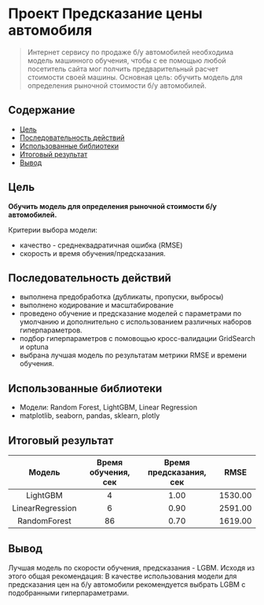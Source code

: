 # Проект Предсказание цены автомобиля
> Интернет сервису по продаже б/у автомобилей необходима модель машинного обучения, чтобы с ее помощью любой посетитель сайта мог полчить предварительный расчет стоимости своей машины. Основная цель: обучить модель для определения рыночной стоимости б/у автомобилей.

## Содержание
* [Цель](#Цель)
* [Последовательность действий](#Последовательность-действий)
* [Использованные библиотеки](#Использованные-библиотеки)
* [Итоговый результат](#Итоговый-результат)
* [Вывод](#Вывод)

## Цель
**Обучить модель для определения рыночной стоимости б/у автомобилей.**

Критерии выбора модели: 
* качество - среднеквадратичная ошибка (RMSE)
* скорость и время обучения/предсказания.

## Последовательность действий
- выполнена предобработка (дубликаты, пропуски, выбросы)
- выполнено кодирование и масштабирование
- проведено обучение и предсказание моделей с параметрами по умолчанию и дополнительно с использованием различных наборов гиперпараметров. 
- подбор гиперпараметров с помовощью кросс-валидации GridSearch и optuna
- выбрана лучшая модель по результатам метрики RMSE и времени обучения.

## Использованные библиотеки
- Модели: Random Forest, LightGBM, Linear Regression
- matplotlib, seaborn, pandas, sklearn, plotly


## Итоговый результат
|    **Модель**    | **Время обучения, сек** | **Время предсказания, сек** | **RMSE** |
|:----------------:|:-----------------------:|:---------------------------:|:--------:|
|     LightGBM     |            4            |             1.00            |  1530.00 |
| LinearRegression |            6            |             0.90            |  2591.00 |
|   RandomForest   |            86           |             0.70            |  1619.00 |

## Вывод
Лучшая модель по скорости обучения, предсказания - LGBM.
Исходя из этого общая рекомендация:
В качестве использования модели для предсказания цен на б/у автомобили рекомендуется выбрать LGBM с подобранными гиперпараметрами.
